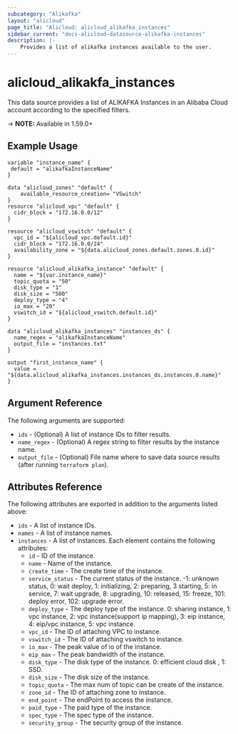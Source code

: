 ```yaml
---
subcategory: "Alikafka"
layout: "alicloud"
page_title: "Alicloud: alicloud_alikafka_instances"
sidebar_current: "docs-alicloud-datasource-alikafka-instances"
description: |-
    Provides a list of alikafka instances available to the user.
---
```


# alicloud\_alikakfa\_instances

This data source provides a list of ALIKAFKA Instances in an Alibaba Cloud account according to the specified filters.

-> **NOTE:** Available in 1.59.0+

## Example Usage

```
variable "instance_name" {
 default = "alikafkaInstanceName"
}

data "alicloud_zones" "default" {
    available_resource_creation= "VSwitch"
}
resource "alicloud_vpc" "default" {
  cidr_block = "172.16.0.0/12"
}

resource "alicloud_vswitch" "default" {
  vpc_id = "${alicloud_vpc.default.id}"
  cidr_block = "172.16.0.0/24"
  availability_zone = "${data.alicloud_zones.default.zones.0.id}"
}

resource "alicloud_alikafka_instance" "default" {
  name = "${var.instance_name}"
  topic_quota = "50"
  disk_type = "1"
  disk_size = "500"
  deploy_type = "4"
  io_max = "20"
  vswitch_id = "${alicloud_vswitch.default.id}"
}

data "alicloud_alikafka_instances" "instances_ds" {
  name_regex = "alikafkaInstanceName"
  output_file = "instances.txt"
}

output "first_instance_name" {
  value = "${data.alicloud_alikafka_instances.instances_ds.instances.0.name}"
}
```

## Argument Reference

The following arguments are supported:

* `ids` - (Optional) A list of instance IDs to filter results.
* `name_regex` - (Optional) A regex string to filter results by the instance name. 
* `output_file` - (Optional) File name where to save data source results (after running `terraform plan`).

## Attributes Reference

The following attributes are exported in addition to the arguments listed above:

* `ids` - A list of instance IDs.
* `names` - A list of instance names.
* `instances` - A list of instances. Each element contains the following attributes:
  * `id` - ID of the instance.
  * `name` - Name of the instance.
  * `create_time` - The create time of the instance.
  * `service_status` - The current status of the instance. -1: unknown status, 0: wait deploy, 1: initializing, 2: preparing, 3 starting, 5: in service, 7: wait upgrade, 8: upgrading, 10: released, 15: freeze, 101: deploy error, 102: upgrade error. 
  * `deploy_type` - The deploy type of the instance. 0: sharing instance, 1: vpc instance, 2: vpc instance(support ip mapping), 3: eip instance, 4: eip/vpc instance, 5: vpc instance.
  * `vpc_id` - The ID of attaching VPC to instance.
  * `vswitch_id` - The ID of attaching vswitch to instance.
  * `io_max` - The peak value of io of the instance.
  * `eip_max` - The peak bandwidth of the instance.
  * `disk_type` - The disk type of the instance. 0: efficient cloud disk , 1: SSD.
  * `disk_size` - The disk size of the instance.
  * `topic_quota` - The max num of topic can be create of the instance.
  * `zone_id` - The ID of attaching zone to instance.
  * `end_point` - The endPoint to access the instance.
  * `paid_type` - The paid type of the instance.
  * `spec_type` - The spec type of the instance.
  * `security_group` - The security group of the instance.

